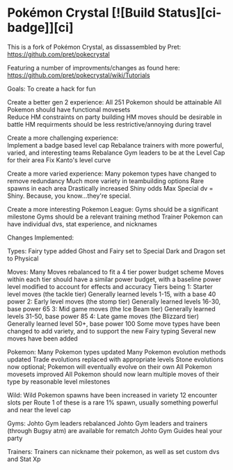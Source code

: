 # Pokémon Crystal [![Build Status][ci-badge]][ci]

This is a fork of Pokémon Crystal, as dissassembled by Pret:
https://github.com/pret/pokecrystal

Featuring a number of improvments/changes as found here:
https://github.com/pret/pokecrystal/wiki/Tutorials

Goals:
  To create a hack for fun

  Create a better gen 2 experience:
    All 251 Pokemon should be attainable
    All Pokemon should have functional movesets    
    Reduce HM constraints on party building
      HM moves should be desirable in battle
      HM requirments should be less restrictive/annoying during travel

  Create a more challenging experience:  
    Implement a badge based level cap
    Rebalance trainers with more powerful, varied, and interesting teams
    Rebalance Gym leaders to be at the Level Cap for their area
    Fix Kanto's level curve

  Create a more varied experience:
    Many pokemon types have changed to remove redundancy
    Much more variety in teambuilding options
    Rare spawns in each area
    Drastically increased Shiny odds
      Max Special dv = Shiny. Because, you know...they're special.

  Create a more interesting Pokemon League:
    Gyms should be a significant milestone
    Gyms should be a relevant training method
    Trainer Pokemon can have individual dvs, stat experience, and nicknames

  
  

Changes Implemented:  

  Types:
    Fairy type added
    Ghost and Fairy set to Special
    Dark and Dragon set to Physical

  Moves:
    Many Moves rebalanced to fit a 4 tier power budget scheme
      Moves within each tier should have a similar power budget, with a baseline power level modified to account for effects and accuracy
      Tiers being
        1: Starter level moves (the tackle tier)
            Generally learned levels 1-15, with a base 40 power
        2: Early level moves (the stomp tier)
          Generally learned levels 16-30, base power 65
        3: Mid game moves (the Ice Beam tier)
          Generally learned levels 31-50, base power 85
        4: Late game moves (the Blizzard tier)
          Generally learned level 50+, base power 100
    Some move types have been changed to add variety, and to support the new Fairy typing 
    Several new moves have been added
      

  Pokemon:
    Many Pokemon types updated
    Many Pokemon evolution methods updated
      Trade evolutions replaced with appropriate levels
      Stone evolutions now optional; Pokemon will eventually evolve on their own
    All Pokemon movesets improved
      All Pokemon should now learn multiple moves of their type by reasonable level milestones
      
  Wild:
    Wild Pokemon spawns have been increased in variety
      12 encounter slots per Route
      1 of these is a rare 1% spawn, usually something powerful and near the level cap

  Gyms:
    Johto Gym leaders rebalanced 
    Johto Gym leaders and trainers (through Bugsy atm) are available for rematch
    Johto Gym Guides heal your party

  Trainers:
    Trainers can nickname their pokemon, as well as set custom dvs and Stat Xp
